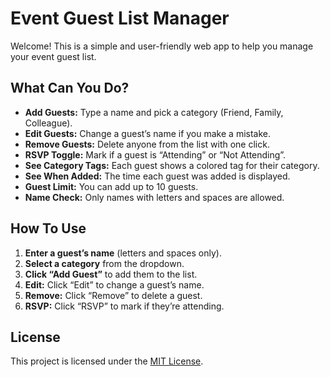 # Event Guest List Manager

Welcome! This is a simple and user-friendly web app to help you manage your event guest list.


## What Can You Do?

- **Add Guests:** Type a name and pick a category (Friend, Family, Colleague).
- **Edit Guests:** Change a guest’s name if you make a mistake.
- **Remove Guests:** Delete anyone from the list with one click.
- **RSVP Toggle:** Mark if a guest is “Attending” or “Not Attending”.
- **See Category Tags:** Each guest shows a colored tag for their category.
- **See When Added:** The time each guest was added is displayed.
- **Guest Limit:** You can add up to 10 guests.
- **Name Check:** Only names with letters and spaces are allowed.

## How To Use

1. **Enter a guest’s name** (letters and spaces only).
2. **Select a category** from the dropdown.
3. **Click “Add Guest”** to add them to the list.
4. **Edit:** Click “Edit” to change a guest’s name.
5. **Remove:** Click “Remove” to delete a guest.
6. **RSVP:** Click “RSVP” to mark if they’re attending.



## License

This project is licensed under the [MIT License](LICENSE).
